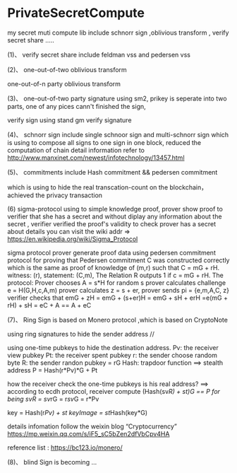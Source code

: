 # PrivateSecretCompute
my secret muti compute lib include  schnorr sign ,oblivious transform , verify secret share .....


(1)、
verify secret share include feldman vss and pedersen vss

(2)、
one-out-of-two oblivious transform 

one-out-of-n party oblivious transform

(3)、
one-out-of-two party signature using sm2, prikey is seperate into two parts, one of any pices cann't finished the sign,

verify sign using stand gm verify signature

(4)、
schnorr sign include single schnoor sign and multi-schnorr sign
which is using to compose all signs to one sign in one block, reduced the computation of chain
detail information refer to http://www.manxinet.com/newest/infotechnology/13457.html

(5)、
commitments include Hash commitment && pedersen commitment

which is using to hide the real transcation-count on the blockchain， achieved the privacy transaction

(6)
sigma-protocol using to simple knowledge proof, prover show proof to verifier that she has a secret and without 
diplay any information about the secret , verifier verified the proof's validity to check prover has a secret
about details you can visit the wiki addr => https://en.wikipedia.org/wiki/Sigma_Protocol 

sigma protocol  prover generate proof data using pedersen commitment 
protocol for proving that Pedersen commitment C was constructed correctly which is the same as
proof of knowledge of (m,r) such that C = mG + rH. 
witness: (r), statement: (C,m), The Relation R outputs 1 if c = mG + rH. The protocol:
Prover chooses A = s*H for random s
prover calculates challenge e = H(G,H,c,A,m)
prover calculates z  = s + er,
prover sends pi = {e,m,A,C, z}
verifier checks that emG + zH  = emG + (s+er)H = emG + sH + erH =e(mG + rH) + sH = eC + A == A + eC


(7)、
Ring Sign is based on Monero protocol ,which is based on CryptoNote

using ring signatures to hide the sender address  //

using one-time pubkeys to hide the destination address. 
Pv: the receiver view pubkey
Pt: the receiver spent pubkey
r: the sender choose random byte
R: the sender randon pubkey = rG
Hash: trapdoor function
==> stealth address P = Hash(r*Pv)*G + Pt

how the receiver check the one-time pubkeys is his real address?
==> according to ecdh protocol, receiver compute (Hash(sv*R) + st)*G == P for being sv*R = sv*rG = r*sv*G = r*Pv

key = Hash(r*Pv) + st   keyImage = st*Hash(key*G)

details infomation follow the weixin blog “Cryptocurrency”  https://mp.weixin.qq.com/s/iF5_sC5bZen2dfVbCpv4HA

reference list : https://bc123.io/monero/


(8)、
blind Sign is becoming ...




